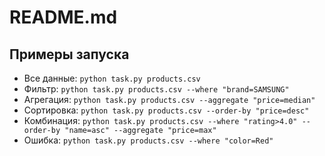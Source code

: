 # README.md
## Примеры запуска
- Все данные: `python task.py products.csv`
- Фильтр: `python task.py products.csv --where "brand=SAMSUNG"`
- Агрегация: `python task.py products.csv --aggregate "price=median"`
- Сортировка: `python task.py products.csv --order-by "price=desc"`
- Комбинация: `python task.py products.csv --where "rating>4.0" --order-by "name=asc" --aggregate "price=max"`
- Ошибка: `python task.py products.csv --where "color=Red"`